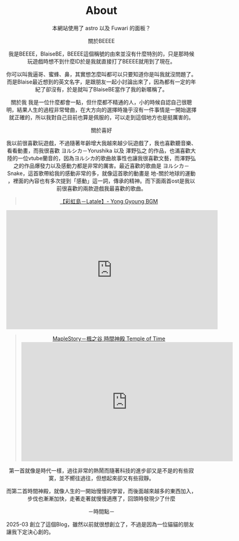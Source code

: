 # <center>About</center>

<center> 本網站使用了 astro 以及 Fuwari 的面板？

關於BEEEE

我是BEEEE，BlaiseBE，BEEEE這個稱號的由來並沒有什麼特別的，只是那時候玩遊戲時想不到什麼ID於是我就直接打了BEEEE就用到了現在。

你可以叫我逼哥、蜜蜂、鼻，其實想怎麼叫都可以只要知道你是叫我就沒問題了。而是Blaise最近想到的英文名字，是跟朋友一起小討論出來了，因為都有一定的年紀了卻沒有，於是就叫了BlaiseBE當作了我的新暱稱了。

關於我
我是一位什麼都會一點，但什麼都不精通的人，小的時候自認自己很聰明，結果人生的過程非常彎曲，在大方向的選擇時幾乎沒有一件事情是一開始選擇就正確的，所以我對自己目前也算是佩服的，可以走到這個地方也是挺厲害的。

關於喜好

我以前很喜歡玩遊戲，不過隨著年齡增大我越來越少玩遊戲了，我也喜歡聽音樂、看看動畫，而我很喜歡 ヨルシカ－Yorushika 以及 澤野弘之 的作品，也滿喜歡大陸的一位vtube蘭音的，因為ヨルシカ的歌曲故事性也讓我很喜歡文藝，而澤野弘之的作品爆發力以及感動力都是非常的厲害。最近喜歡的歌曲是 ヨルシカ－Snake，這首歌帶給我的感動非常的多，就像這首歌的動畫是 地-關於地球的運動 ，裡面的內容也有多次提到「感動」這一詞，傳承的精神。而下面兩首ost是我以前很喜歡的兩款遊戲我最喜歡的歌曲。

> [【彩虹島－Latale】- Yong Gyoung BGM](https://youtu.be/a5-doFso9eA) 
<iframe width="560" height="315" src="https://www.youtube.com/embed/a5-doFso9eA" frameborder="0" allow="accelerometer; autoplay; encrypted-media; gyroscope; picture-in-picture" allowfullscreen></iframe>

 

> [MapleStory－楓之谷 時間神殿 Temple of Time](https://www.youtube.com/embed/uz1ofi-h9t4)<iframe width="560" height="315" src="https://www.youtube.com/embed/uz1ofi-h9t4" frameborder="0" allow="accelerometer; autoplay; encrypted-media; gyroscope; picture-in-picture" allowfullscreen></iframe>


第一首就像是時代一樣，過往非常的熱鬧而隨著科技的進步卻又是不是的有些寂寞，並不嚮往過往，但想起來卻又有些寂靜。

而第二首時間神殿，就像人生的一開始慢慢的學習，而後面越來越多的東西加入，步伐也漸漸加快，走著走著就慢慢適應了，回頭時發現少了什麼


－時間點－

</center>

2025-03 創立了這個Blog，雖然以前就很想創立了，不過是因為一位貓貓的朋友讓我下定決心創的。

